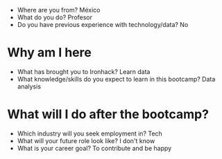 * Where are you from? México
* What do you do? Profesor
* Do you have previous experience with technology/data? No

# Why am I here

* What has brought you to Ironhack? Learn data
* What knowledge/skills do you expect to learn in this bootcamp? Data analysis

# What will I do after the bootcamp?

* Which industry will you seek employment in? Tech
* What will your future role look like? I don't know
* What is your career goal? To contribute and be happy
